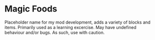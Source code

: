 # Magic Foods
Placeholder name for my mod development, adds a variety of blocks and items.
Primarily used as a learning excercise. May have undefined behaviour and/or bugs. As such, use with caution.
